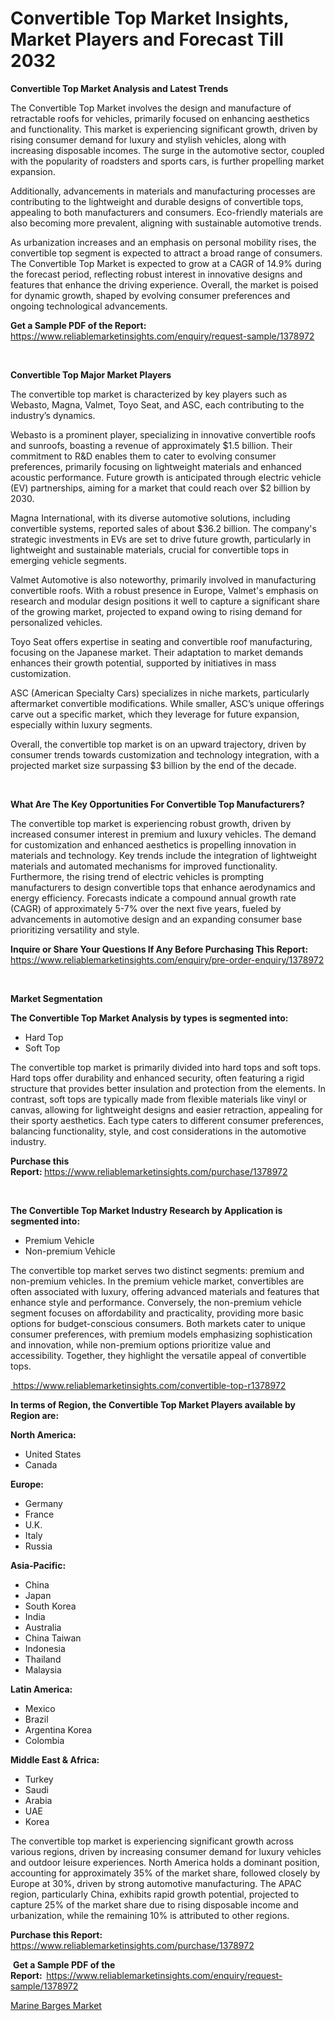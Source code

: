 <p><h1>Convertible Top Market Insights, Market Players and Forecast Till 2032</h1></p><p><strong>Convertible Top Market Analysis and Latest Trends</strong></p>
<p><p>The Convertible Top Market involves the design and manufacture of retractable roofs for vehicles, primarily focused on enhancing aesthetics and functionality. This market is experiencing significant growth, driven by rising consumer demand for luxury and stylish vehicles, along with increasing disposable incomes. The surge in the automotive sector, coupled with the popularity of roadsters and sports cars, is further propelling market expansion.</p><p>Additionally, advancements in materials and manufacturing processes are contributing to the lightweight and durable designs of convertible tops, appealing to both manufacturers and consumers. Eco-friendly materials are also becoming more prevalent, aligning with sustainable automotive trends. </p><p>As urbanization increases and an emphasis on personal mobility rises, the convertible top segment is expected to attract a broad range of consumers. The Convertible Top Market is expected to grow at a CAGR of 14.9% during the forecast period, reflecting robust interest in innovative designs and features that enhance the driving experience. Overall, the market is poised for dynamic growth, shaped by evolving consumer preferences and ongoing technological advancements.</p></p>
<p><strong>Get a Sample PDF of the Report:&nbsp;</strong> <a href="https://www.reliablemarketinsights.com/enquiry/request-sample/1378972?utm_campaign=3529&utm_medium=2&utm_source=Github&utm_content=ia&utm_term=30032025&utm_id=convertible-top">https://www.reliablemarketinsights.com/enquiry/request-sample/1378972</a></p>
<p>&nbsp;</p>
<p><strong>Convertible Top Major Market Players</strong></p>
<p><p>The convertible top market is characterized by key players such as Webasto, Magna, Valmet, Toyo Seat, and ASC, each contributing to the industry’s dynamics. </p><p>Webasto is a prominent player, specializing in innovative convertible roofs and sunroofs, boasting a revenue of approximately $1.5 billion. Their commitment to R&D enables them to cater to evolving consumer preferences, primarily focusing on lightweight materials and enhanced acoustic performance. Future growth is anticipated through electric vehicle (EV) partnerships, aiming for a market that could reach over $2 billion by 2030.</p><p>Magna International, with its diverse automotive solutions, including convertible systems, reported sales of about $36.2 billion. The company's strategic investments in EVs are set to drive future growth, particularly in lightweight and sustainable materials, crucial for convertible tops in emerging vehicle segments.</p><p>Valmet Automotive is also noteworthy, primarily involved in manufacturing convertible roofs. With a robust presence in Europe, Valmet's emphasis on research and modular design positions it well to capture a significant share of the growing market, projected to expand owing to rising demand for personalized vehicles.</p><p>Toyo Seat offers expertise in seating and convertible roof manufacturing, focusing on the Japanese market. Their adaptation to market demands enhances their growth potential, supported by initiatives in mass customization.</p><p>ASC (American Specialty Cars) specializes in niche markets, particularly aftermarket convertible modifications. While smaller, ASC’s unique offerings carve out a specific market, which they leverage for future expansion, especially within luxury segments.</p><p>Overall, the convertible top market is on an upward trajectory, driven by consumer trends towards customization and technology integration, with a projected market size surpassing $3 billion by the end of the decade.</p></p>
<p>&nbsp;</p>
<p><strong>What Are The Key Opportunities For Convertible Top Manufacturers?</strong></p>
<p><p>The convertible top market is experiencing robust growth, driven by increased consumer interest in premium and luxury vehicles. The demand for customization and enhanced aesthetics is propelling innovation in materials and technology. Key trends include the integration of lightweight materials and automated mechanisms for improved functionality. Furthermore, the rising trend of electric vehicles is prompting manufacturers to design convertible tops that enhance aerodynamics and energy efficiency. Forecasts indicate a compound annual growth rate (CAGR) of approximately 5-7% over the next five years, fueled by advancements in automotive design and an expanding consumer base prioritizing versatility and style.</p></p>
<p><strong>Inquire or Share Your Questions If Any Before Purchasing This Report:</strong> <a href="https://www.reliablemarketinsights.com/enquiry/pre-order-enquiry/1378972?utm_campaign=3529&utm_medium=2&utm_source=Github&utm_content=ia&utm_term=30032025&utm_id=convertible-top">https://www.reliablemarketinsights.com/enquiry/pre-order-enquiry/1378972</a></p>
<p>&nbsp;</p>
<p><strong>Market Segmentation</strong></p>
<p><strong>The Convertible Top Market Analysis by types is segmented into:</strong></p>
<p><ul><li>Hard Top</li><li>Soft Top</li></ul></p>
<p><p>The convertible top market is primarily divided into hard tops and soft tops. Hard tops offer durability and enhanced security, often featuring a rigid structure that provides better insulation and protection from the elements. In contrast, soft tops are typically made from flexible materials like vinyl or canvas, allowing for lightweight designs and easier retraction, appealing for their sporty aesthetics. Each type caters to different consumer preferences, balancing functionality, style, and cost considerations in the automotive industry.</p></p>
<p><strong>Purchase this Report:&nbsp;</strong><a href="https://www.reliablemarketinsights.com/purchase/1378972?utm_campaign=3529&utm_medium=2&utm_source=Github&utm_content=ia&utm_term=30032025&utm_id=convertible-top">https://www.reliablemarketinsights.com/purchase/1378972</a></p>
<p>&nbsp;</p>
<p><strong>The Convertible Top Market Industry Research by Application is segmented into:</strong></p>
<p><ul><li>Premium Vehicle</li><li>Non-premium Vehicle</li></ul></p>
<p><p>The convertible top market serves two distinct segments: premium and non-premium vehicles. In the premium vehicle market, convertibles are often associated with luxury, offering advanced materials and features that enhance style and performance. Conversely, the non-premium vehicle segment focuses on affordability and practicality, providing more basic options for budget-conscious consumers. Both markets cater to unique consumer preferences, with premium models emphasizing sophistication and innovation, while non-premium options prioritize value and accessibility. Together, they highlight the versatile appeal of convertible tops.</p></p>
<p><a href="https://www.reliablemarketinsights.com/convertible-top-r1378972?utm_campaign=3529&utm_medium=2&utm_source=Github&utm_content=ia&utm_term=30032025&utm_id=convertible-top">&nbsp;https://www.reliablemarketinsights.com/convertible-top-r1378972</a></p>
<p><strong>In terms of Region, the Convertible Top Market Players available by Region are:</strong></p>
<p>
    <p> <strong> North America: </strong>
        <ul>
            <li>United States</li>
            <li>Canada</li>
        </ul>
        </p> 
    <p> <strong> Europe: </strong>
        <ul>
            <li>Germany</li>
            <li>France</li>
            <li>U.K.</li>
            <li>Italy</li>
            <li>Russia</li>
        </ul>
        </p> 
    <p> <strong> Asia-Pacific: </strong>
        <ul>
            <li>China</li>
            <li>Japan</li>
            <li>South Korea</li>
            <li>India</li>
            <li>Australia</li>
            <li>China Taiwan</li>
            <li>Indonesia</li>
            <li>Thailand</li>
            <li>Malaysia</li>
        </ul>
        </p> 
    <p> <strong> Latin America: </strong>
        <ul>
            <li>Mexico</li>
            <li>Brazil</li>
            <li>Argentina Korea</li>
            <li>Colombia</li>
        </ul>
        </p> 
    <p> <strong> Middle East & Africa: </strong>
        <ul>
            <li>Turkey</li>
            <li>Saudi</li>
            <li>Arabia</li>
            <li>UAE</li>
            <li>Korea</li>
        </ul>
    </p>
    </p>
<p><p>The convertible top market is experiencing significant growth across various regions, driven by increasing consumer demand for luxury vehicles and outdoor leisure experiences. North America holds a dominant position, accounting for approximately 35% of the market share, followed closely by Europe at 30%, driven by strong automotive manufacturing. The APAC region, particularly China, exhibits rapid growth potential, projected to capture 25% of the market share due to rising disposable income and urbanization, while the remaining 10% is attributed to other regions.</p></p>
<p><strong>Purchase this Report: </strong><a href="https://www.reliablemarketinsights.com/purchase/1378972?utm_campaign=3529&utm_medium=2&utm_source=Github&utm_content=ia&utm_term=30032025&utm_id=convertible-top">https://www.reliablemarketinsights.com/purchase/1378972</a></p>
<p>&nbsp;<strong>Get a Sample PDF of the Report:&nbsp;&nbsp;</strong><a href="https://www.reliablemarketinsights.com/enquiry/request-sample/1378972?utm_campaign=3529&utm_medium=2&utm_source=Github&utm_content=ia&utm_term=30032025&utm_id=convertible-top">https://www.reliablemarketinsights.com/enquiry/request-sample/1378972</a></p>
<p><strong></strong></p>
<p><p><a href="https://github.com/nkbaroga/Market-Research-Report-List-1/blob/main/marine-barges-market.md?utm_campaign=3529&utm_medium=2&utm_source=Github&utm_content=ia&utm_term=30032025&utm_id=convertible-top">Marine Barges Market</a></p></p>